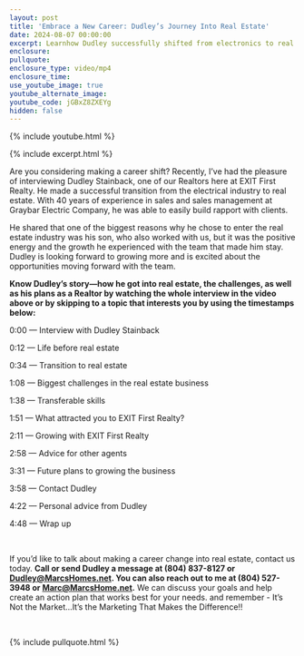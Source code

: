 ```yaml
---
layout: post
title: 'Embrace a New Career: Dudley’s Journey Into Real Estate'
date: 2024-08-07 00:00:00
excerpt: Learnhow Dudley successfully shifted from electronics to real estate.
enclosure:
pullquote:
enclosure_type: video/mp4
enclosure_time:
use_youtube_image: true
youtube_alternate_image:
youtube_code: jGBxZ8ZXEYg
hidden: false
---
```

{% include youtube.html %}

{% include excerpt.html %}

Are you considering making a career shift? Recently, I’ve had the pleasure of interviewing Dudley Stainback, one of our Realtors here at EXIT First Realty. He made a successful transition from the electrical industry to real estate. With 40 years of experience in sales and sales management at Graybar Electric Company, he was able to easily build rapport with clients.

He shared that one of the biggest reasons why he chose to enter the real estate industry was his son, who also worked with us, but it was the positive energy and the growth he experienced with the team that made him stay. Dudley is looking forward to growing more and is excited about the opportunities moving forward with the team.

**Know Dudley’s story—how he got into real estate, the challenges, as well as his plans as a Realtor by watching the whole interview in the video above or by skipping to a topic that interests you by using the timestamps below:**

0:00 — Interview with Dudley Stainback

0:12 — Life before real estate

0:34 — Transition to real estate

1:08 — Biggest challenges in the real estate business

1:38 — Transferable skills

1:51 — What attracted you to EXIT First Realty?

2:11 — Growing with EXIT First Realty

2:58 — Advice for other agents

3:31 — Future plans to growing the business

3:58 — Contact Dudley

4:22 — Personal advice from Dudley

4:48 — Wrap up

&nbsp;

If you’d like to talk about making a career change into real estate, contact us today. **Call or send Dudley a message at (804) 837-8127 or Dudley@MarcsHomes.net. You can also reach out to me at (804) 527-3948 or Marc@MarcsHome.net.** We can discuss your goals and help create an action plan that works best for your needs. and remember - It’s Not the Market…It’s the Marketing That Makes the Difference!!

<br>

{% include pullquote.html %}